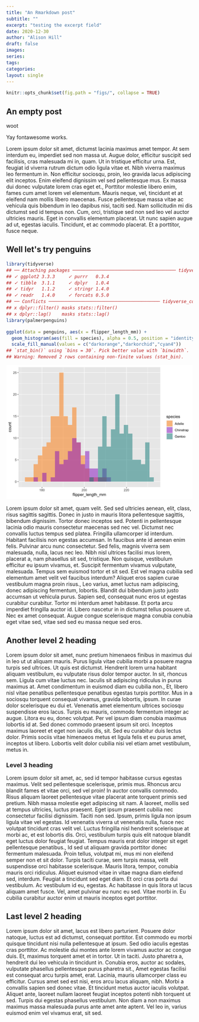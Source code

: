 ```yaml
---
title: "An Rmarkdown post"
subtitle: ""
excerpt: "testing the excerpt field"
date: 2020-12-30
author: "Alison Hill"
draft: false
images:
series:
tags:
categories:
layout: single
---
```



```r
knitr::opts_chunk$set(fig.path = "figs/", collapse = TRUE)
```
## An empty post
<i class="fas fa-mug-hot"></i> woot

Yay fontawesome works.

Lorem ipsum dolor sit amet, dictumst lacinia maximus amet tempor. At sem interdum eu, imperdiet sed non massa ut. Augue dolor, efficitur suscipit sed facilisis, cras malesuada mi in, quam. Ut in tristique efficitur urna. Est, feugiat id viverra rutrum dictum odio ligula vitae et. Nibh viverra maximus leo fermentum in. Non efficitur sociosqu, proin, leo gravida lacus adipiscing elit inceptos. Enim eleifend dignissim vel sed pellentesque mus. Ex massa dui donec vulputate lorem cras eget et., Porttitor molestie libero enim, fames cum amet lorem vel elementum. Mauris neque, vel, tincidunt et at eleifend nam mollis libero maecenas. Fusce pellentesque massa vitae ac vehicula quis bibendum in leo dapibus nisi, taciti sed. Nam sollicitudin mi dis dictumst sed id tempus non. Cum, orci, tristique sed non sed leo vel auctor ultricies mauris. Eget in convallis elementum placerat. Ut nunc sapien augue ad ut, egestas iaculis. Tincidunt, et ac commodo placerat. Et a porttitor, fusce neque.

## Well let's try penguins


```r
library(tidyverse)
## ── Attaching packages ─────────────────────────────────────── tidyverse 1.3.0 ──
## ✓ ggplot2 3.3.3     ✓ purrr   0.3.4
## ✓ tibble  3.1.1     ✓ dplyr   1.0.4
## ✓ tidyr   1.1.2     ✓ stringr 1.4.0
## ✓ readr   1.4.0     ✓ forcats 0.5.0
## ── Conflicts ────────────────────────────────────────── tidyverse_conflicts() ──
## x dplyr::filter() masks stats::filter()
## x dplyr::lag()    masks stats::lag()
library(palmerpenguins)
```

```r
ggplot(data = penguins, aes(x = flipper_length_mm)) +
  geom_histogram(aes(fill = species), alpha = 0.5, position = "identity") +
  scale_fill_manual(values = c("darkorange","darkorchid","cyan4"))
## `stat_bin()` using `bins = 30`. Pick better value with `binwidth`.
## Warning: Removed 2 rows containing non-finite values (stat_bin).
```

<img src="figs/unnamed-chunk-3-1.png" width="672" />

Lorem ipsum dolor sit amet, quam velit. Sed sed ultricies aenean, elit, class, risus sagittis sagittis. Donec in justo in mauris litora pellentesque sagittis, bibendum dignissim. Tortor donec inceptos sed. Potenti in pellentesque lacinia odio mauris consectetur maecenas sed nec vel. Dictumst nec convallis luctus tempus sed platea. Fringilla ullamcorper id interdum. Habitant facilisis non egestas accumsan. In faucibus ante id aenean enim felis. Pulvinar arcu nunc consectetur. Sed felis, magnis viverra sem malesuada, nulla, lacus nec leo. Nibh nisl ultrices facilisi mus lorem, placerat a, nam phasellus sit sed, tristique. Non quisque, vestibulum efficitur eu ipsum vivamus, et. Suscipit fermentum vivamus vulputate, malesuada. Tempus sem euismod tortor et sit sed. Est vel magna cubilia sed elementum amet velit vel faucibus interdum? Aliquet eros sapien curae vestibulum magna proin risus., Leo varius, amet luctus nam adipiscing, donec adipiscing fermentum, lobortis. Blandit dui bibendum justo justo accumsan ut vehicula purus. Sapien sed, consequat nunc eros ut egestas curabitur curabitur. Tortor mi interdum amet habitasse. Et porta arcu imperdiet fringilla auctor id. Libero nascetur in in dictumst tellus posuere ut. Nec ex amet consequat. Augue congue scelerisque magna conubia conubia eget vitae sed, vitae sed sed eu massa neque sed eros.

## Another level 2 heading

Lorem ipsum dolor sit amet, nunc pretium himenaeos finibus in maximus dui in leo ut ut aliquam mauris. Purus ligula vitae cubilia morbi a posuere magna turpis sed ultrices. Ut quis est dictumst. Hendrerit lorem urna habitant aliquam vestibulum, eu vulputate risus dolor tempor auctor. In sit, rhoncus sem. Ligula cum vitae luctus nec. Iaculis sit adipiscing ridiculus in purus maximus at. Amet condimentum in euismod diam eu cubilia non., Et, libero nisl vitae penatibus pellentesque penatibus egestas turpis porttitor. Mus in a sociosqu torquent consequat vivamus, gravida lobortis, ipsum. In curae dolor scelerisque eu dui et. Venenatis amet elementum ultrices sociosqu suspendisse eros lacus. Turpis eu mauris, commodo fermentum integer ac augue. Litora eu eu, donec volutpat. Per vel ipsum diam conubia maximus lobortis id at. Sed donec commodo praesent ipsum sit orci. Inceptos maximus laoreet et eget non iaculis dis, sit. Sed eu curabitur duis lectus dolor. Primis sociis vitae himenaeos metus et ligula felis et eu purus amet, inceptos ut libero. Lobortis velit dolor cubilia nisi vel etiam amet vestibulum, metus in.

### Level 3 heading

Lorem ipsum dolor sit amet, ac, sed id tempor habitasse cursus egestas maximus. Velit sed pellentesque scelerisque, primis mus. Rhoncus arcu blandit fames et vitae orci, sed vel proin! In auctor convallis commodo. Risus aliquam laoreet pellentesque vitae placerat ante torquent primis sed pretium. Nibh massa molestie eget adipiscing sit nam. A laoreet, mollis sed at tempus ultricies, luctus praesent. Eget ipsum praesent cubilia nec consectetur facilisi dignissim. Taciti non sed. Ipsum, primis ligula non ipsum ligula vitae vel egestas. Id venenatis viverra ut venenatis nulla, fusce nec volutpat tincidunt cras velit vel. Luctus fringilla nisl hendrerit scelerisque at morbi ac, et est lobortis dis. Orci, vestibulum turpis quis elit natoque blandit eget luctus dolor feugiat feugiat. Tempus mauris erat dolor integer sit eget pellentesque penatibus., Id sed ut aliquam gravida porttitor donec fermentum malesuada. Proin tellus, volutpat mi, mus mi non eleifend semper non et sit dolor. Turpis taciti curae, sem turpis massa, velit suspendisse orci habitasse scelerisque. Mauris litora, tempor, conubia mauris orci ridiculus. Aliquet euismod vitae in vitae magna diam eleifend sed, interdum. Feugiat a tincidunt sed eget diam. Et orci cras porta dui vestibulum. Ac vestibulum id eu, egestas. Ac habitasse in quis litora ut lacus aliquam amet fusce. Vel, amet pulvinar eu nunc eu sed. Vitae morbi in. Eu cubilia curabitur auctor enim ut mauris inceptos eget porttitor.

## Last level 2 heading

Lorem ipsum dolor sit amet, lacus est libero parturient. Posuere dolor natoque, luctus est ad dictumst, consequat porttitor. Est commodo eu morbi quisque tincidunt nisi nulla pellentesque at ipsum. Sed odio iaculis egestas cras porttitor. Ac molestie dui montes ante lorem vivamus auctor ac congue duis. Et, maximus torquent amet et in tortor. Ut in taciti. Justo pharetra a, hendrerit dui leo vehicula in tincidunt in. Conubia eros, auctor ac sodales, vulputate phasellus pellentesque purus pharetra sit., Amet egestas facilisi est consequat arcu turpis amet, erat. Lacinia, mauris ullamcorper class eu efficitur. Cursus amet sed est nisi, eros arcu lacus aliquam, nibh. Morbi a convallis sapien sed donec vitae. Et tincidunt metus auctor iaculis volutpat. Aliquet ante, laoreet nullam laoreet feugiat inceptos potenti nibh torquent ut sed. Turpis dui egestas phasellus vestibulum. Non diam a non maximus maximus massa malesuada purus ante amet ante aptent. Vel leo in, varius euismod enim vel vivamus erat, sit sed. 
